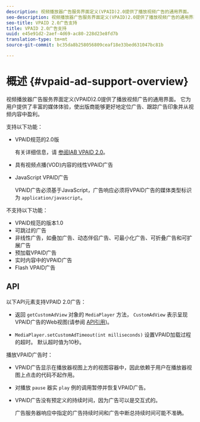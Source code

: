 ```yaml
---
description: 视频播放器广告服务界面定义(VPAID)2.0提供了播放视频广告的通用界面。 它为用户提供了丰富的媒体体验，使出版商能够更好地定位广告、跟踪广告印象并从视频内容中盈利。
seo-description: 视频播放器广告服务界面定义(VPAID)2.0提供了播放视频广告的通用界面。 它为用户提供了丰富的媒体体验，使出版商能够更好地定位广告、跟踪广告印象并从视频内容中盈利。
seo-title: VPAID 2.0广告支持
title: VPAID 2.0广告支持
uuid: e45e91d2-2aef-4d69-ac80-228d23e8fd7b
translation-type: tm+mt
source-git-commit: bc35da8b258056809ceaf18e33bed631047bc81b

---
```



# 概述 {#vpaid-ad-support-overview}

视频播放器广告服务界面定义(VPAID)2.0提供了播放视频广告的通用界面。 它为用户提供了丰富的媒体体验，使出版商能够更好地定位广告、跟踪广告印象并从视频内容中盈利。

支持以下功能：

* VPAID规范的2.0版

   有关详细信息，请 [参阅IAB VPAID 2.0](https://www.iab.com/wp-content/uploads/2015/06/VPAID_2_0_Final_04-10-2012.pdf)。
* 具有视频点播(VOD)内容的线性VPAID广告
* JavaScript VPAID广告

   VPAID广告必须基于JavaScript，广告响应必须将VPAID广告的媒体类型标识为 `application/javascript`。

不支持以下功能：

* VPAID规范的版本1.0
* 可跳过的广告
* 非线性广告，如叠加广告、动态伴侣广告、可最小化广告、可折叠广告和可扩展广告
* 预加载VPAID广告
* 实时内容中的VPAID广告
* Flash VPAID广告

## API

以下API元素支持VPAID 2.0广告：

* 返回 `getCustomAdView` 对象的 `MediaPlayer` 方法， `CustomAdView` 表示呈现VPAID广告的Web视图(请参阅 [API引用](https://help.adobe.com/en_US/primetime/api/psdk/javadoc/index.html))。

* `MediaPlayer.setCustomAdTimeout(int milliseconds)` 设置VPAID加载过程的超时。 默认超时值为10秒。

播放VPAID广告时：

* VPAID广告显示在播放器视图上方的视图容器中，因此依赖于用户在播放器视图上点击的代码不起作用。
* 对播放 `pause` 器实 `play` 例的调用暂停并恢复VPAID广告。

* VPAID广告没有预定义的持续时间，因为广告可以是交互式的。

   广告服务器响应中指定的广告持续时间和广告中断总持续时间可能不准确。